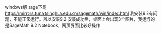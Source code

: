 windows版 sage下载
https://mirrors.tuna.tsinghua.edu.cn/sagemath/win/index.html
我安装9.3有问题，不能正常运行。所以安装9.2
安装成功后，桌面上会出现3个图片，我运行的是SageMath 9.2 Notebook，网页界面比较好操作
